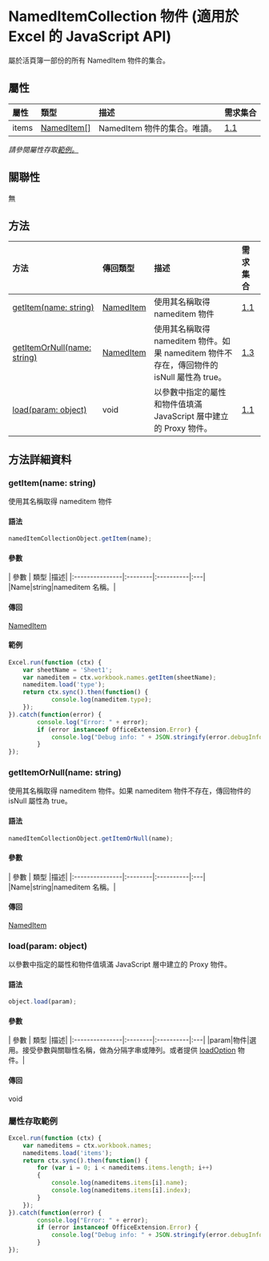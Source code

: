# <a name="nameditemcollection-object-javascript-api-for-excel"></a>NamedItemCollection 物件 (適用於 Excel 的 JavaScript API)

屬於活頁簿一部份的所有 NamedItem 物件的集合。

## <a name="properties"></a>屬性

| 屬性	     | 類型	   |描述| 需求集合|
|:---------------|:--------|:----------|:----|
|items|[NamedItem[]](nameditem.md)|NamedItem 物件的集合。唯讀。|[1.1](../requirement-sets/excel-api-requirement-sets.md)|

_請參閱屬性存取[範例。](#property-access-examples)_

## <a name="relationships"></a>關聯性
無


## <a name="methods"></a>方法

| 方法           | 傳回類型    |描述| 需求集合|
|:---------------|:--------|:----------|:----|
|[getItem(name: string)](#getitemname-string)|[NamedItem](nameditem.md)|使用其名稱取得 nameditem 物件|[1.1](../requirement-sets/excel-api-requirement-sets.md)|
|[getItemOrNull(name: string)](#getitemornullname-string)|[NamedItem](nameditem.md)|使用其名稱取得 nameditem 物件。如果 nameditem 物件不存在，傳回物件的 isNull 屬性為 true。|[1.3](../requirement-sets/excel-api-requirement-sets.md)|
|[load(param: object)](#loadparam-object)|void|以參數中指定的屬性和物件值填滿 JavaScript 層中建立的 Proxy 物件。|[1.1](../requirement-sets/excel-api-requirement-sets.md)|

## <a name="method-details"></a>方法詳細資料


### <a name="getitemname-string"></a>getItem(name: string)
使用其名稱取得 nameditem 物件

#### <a name="syntax"></a>語法
```js
namedItemCollectionObject.getItem(name);
```

#### <a name="parameters"></a>參數
| 參數	    | 類型	   |描述|
|:---------------|:--------|:----------|:---|
|Name|string|nameditem 名稱。|

#### <a name="returns"></a>傳回
[NamedItem](nameditem.md)

#### <a name="examples"></a>範例

```js
Excel.run(function (ctx) { 
    var sheetName = 'Sheet1';
    var nameditem = ctx.workbook.names.getItem(sheetName);
    nameditem.load('type');
    return ctx.sync().then(function() {
            console.log(nameditem.type);
    });
}).catch(function(error) {
        console.log("Error: " + error);
        if (error instanceof OfficeExtension.Error) {
            console.log("Debug info: " + JSON.stringify(error.debugInfo));
        }
});
```
### <a name="getitemornullname-string"></a>getItemOrNull(name: string)
使用其名稱取得 nameditem 物件。如果 nameditem 物件不存在，傳回物件的 isNull 屬性為 true。

#### <a name="syntax"></a>語法
```js
namedItemCollectionObject.getItemOrNull(name);
```

#### <a name="parameters"></a>參數
| 參數	    | 類型	   |描述|
|:---------------|:--------|:----------|:---|
|Name|string|nameditem 名稱。|

#### <a name="returns"></a>傳回
[NamedItem](nameditem.md)

### <a name="loadparam-object"></a>load(param: object)
以參數中指定的屬性和物件值填滿 JavaScript 層中建立的 Proxy 物件。

#### <a name="syntax"></a>語法
```js
object.load(param);
```

#### <a name="parameters"></a>參數
| 參數	    | 類型	   |描述|
|:---------------|:--------|:----------|:---|
|param|物件|選用。接受參數與關聯性名稱，做為分隔字串或陣列。或者提供 [loadOption](loadoption.md) 物件。|

#### <a name="returns"></a>傳回
void
### <a name="property-access-examples"></a>屬性存取範例

```js
Excel.run(function (ctx) { 
    var nameditems = ctx.workbook.names;
    nameditems.load('items');
    return ctx.sync().then(function() {
        for (var i = 0; i < nameditems.items.length; i++)
        {
            console.log(nameditems.items[i].name);
            console.log(nameditems.items[i].index);
        }
    });
}).catch(function(error) {
        console.log("Error: " + error);
        if (error instanceof OfficeExtension.Error) {
            console.log("Debug info: " + JSON.stringify(error.debugInfo));
        }
});
```


